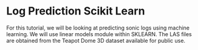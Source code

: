 # Log Prediction Scikit Learn

For this tutorial, we will be looking at predicting sonic logs using machine learning. We will use linear models module within SKLEARN. The LAS files are obtained from the Teapot Dome 3D dataset available for public use. 
